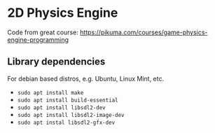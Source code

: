# 2D Physics Engine

Code from great course:
https://pikuma.com/courses/game-physics-engine-programming


## Library dependencies
For debian based distros, e.g. Ubuntu, Linux Mint, etc.
- `sudo apt install make`
- `sudo apt install build-essential`
- `sudo apt install libsdl2-dev`
- `sudo apt install libsdl2-image-dev`
- `sudo apt instal libsdl2-gfx-dev`